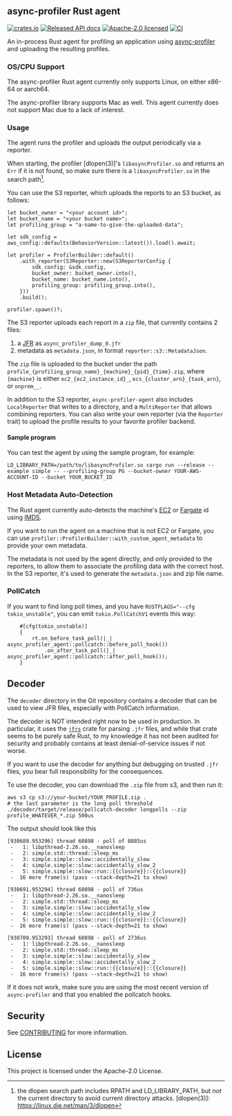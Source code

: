 ## async-profiler Rust agent

[![crates.io](https://img.shields.io/crates/v/async-profiler-agent.svg)](https://crates.io/crates/async-profiler-agent)
[![Released API docs](https://docs.rs/async-profiler-agent/badge.svg)](https://docs.rs/async-profiler-agent)
[![Apache-2.0 licensed](https://img.shields.io/badge/license-Apache_2.0-blue.svg)](./LICENSE)
[![CI](https://github.com/async-profiler/rust-agent/actions/workflows/build.yml/badge.svg)](https://github.com/async-profiler/rust-agent/actions?query=workflow%3Abuild)

An in-process Rust agent for profiling an application using [async-profiler] and uploading the resulting profiles.

[async-profiler]: https://github.com/async-profiler/async-profiler

### OS/CPU Support

The async-profiler Rust agent currently only supports Linux, on either x86-64 or aarch64.

The async-profiler library supports Mac as well. This agent currently does not support Mac due to a lack of interest.

### Usage

The agent runs the profiler and uploads the output periodically via a reporter.

When starting, the profiler [dlopen(3)]'s `libasyncProfiler.so` and returns an `Err` if it is not found, so make sure there is a `libasyncProfiler.so` in the search path[^1].

[^1]: the dlopen search path includes RPATH and LD_LIBRARY_PATH, but *not* the current directory to avoid current directory attacks.
[dlopen(3)]: https://linux.die.net/man/3/dlopen

You can use the S3 reporter, which uploads the reports to an S3 bucket, as follows:

```no_run
let bucket_owner = "<your account id>";
let bucket_name = "<your bucket name>";
let profiling_group = "a-name-to-give-the-uploaded-data";

let sdk_config = aws_config::defaults(BehaviorVersion::latest()).load().await;

let profiler = ProfilerBuilder::default()
    .with_reporter(S3Reporter::new(S3ReporterConfig {
        sdk_config: &sdk_config,
        bucket_owner: bucket_owner.into(),
        bucket_name: bucket_name.into(),
        profiling_group: profiling_group.into(),
    }))
    .build();

profiler.spawn()?;
```

The S3 reporter uploads each report in a `zip` file, that currently contains 2 files:
1. a [JFR] as `async_profiler_dump_0.jfr`
2. metadata as `metadata.json`, in format `reporter::s3::MetadataJson`.

The `zip` file is uploaded to the bucket under the path `profile_{profiling_group_name}_{machine}_{pid}_{time}.zip`,
where `{machine}` is either `ec2_{ec2_instance_id}_`, `ecs_{cluster_arn}_{task_arn}`, or `onprem__`.

In addition to the S3 reporter, `async-profiler-agent` also includes `LocalReporter` that writes to a directory, and a `MultiReporter` that allows combining reporters. You can also write your own reporter (via the `Reporter` trait) to upload the profile results to your favorite profiler backend.

[JFR]: https://docs.oracle.com/javacomponents/jmc-5-4/jfr-runtime-guide/about.htm

#### Sample program

You can test the agent by using the sample program, for example:

```
LD_LIBRARY_PATH=/path/to/libasyncProfiler.so cargo run --release --example simple -- --profiling-group PG --bucket-owner YOUR-AWS-ACCOUNT-ID --bucket YOUR_BUCKET_ID
```

### Host Metadata Auto-Detection

The Rust agent currently auto-detects the machine's [EC2] or [Fargate] id using [IMDS].

If you want to run the agent on a machine that is not EC2 or Fargate, you can use `profiler::ProfilerBuilder::with_custom_agent_metadata` to provide your own metadata.

The metadata is not used by the agent directly, and only provided to the reporters, to allow them to associate the profiling data with the correct host. In the S3 reporter, it's used to generate the `metadata.json` and zip file name.

[EC2]: https://aws.amazon.com/ec2
[Fargate]: https://aws.amazon.com/fargate
[IMDS]: https://docs.aws.amazon.com/AWSEC2/latest/UserGuide/ec2-instance-metadata.html

### PollCatch

If you want to find long poll times, and you have `RUSTFLAGS="--cfg tokio_unstable"`, you can
emit `tokio.PollCatchV1` events this way:

```
    #[cfg(tokio_unstable)]
    {
        rt.on_before_task_poll(|_| async_profiler_agent::pollcatch::before_poll_hook())
            .on_after_task_poll(|_| async_profiler_agent::pollcatch::after_poll_hook());
    }
```

## Decoder

The `decoder` directory in the Git repository contains a decoder that can be used to view JFR files, especially with PollCatch information.

The decoder is NOT intended right now to be used in production. In particular, it uses the [`jfrs`] crate for parsing `.jfr` files, and while that crate seems to be purely safe Rust, to my knowledge it has not been audited for security and probably contains at least denial-of-service issues if not worse.

If you want to use the decoder for anything but debugging on trusted `.jfr` files, you bear full responsibility for the consequences.

To use the decoder, you can download the `.zip` file from s3, and then run it:
```
aws s3 cp s3://your-bucket/YOUR_PROFILE.zip .
# the last parameter is the long poll threshold
./decoder/target/release/pollcatch-decoder longpolls --zip profile_WHATEVER_*.zip 500us
```

The output should look like this
```
[930689.953296] thread 60898 - poll of 8885us
 -   1: libpthread-2.26.so.__nanosleep
 -   2: simple.std::thread::sleep_ms
 -   3: simple.simple::slow::accidentally_slow
 -   4: simple.simple::slow::accidentally_slow_2
 -   5: simple.simple::slow::run::{{closure}}::{{closure}}
 -  16 more frame(s) (pass --stack-depth=21 to show)

[930691.953294] thread 60898 - poll of 736us
 -   1: libpthread-2.26.so.__nanosleep
 -   2: simple.std::thread::sleep_ms
 -   3: simple.simple::slow::accidentally_slow
 -   4: simple.simple::slow::accidentally_slow_2
 -   5: simple.simple::slow::run::{{closure}}::{{closure}}
 -  16 more frame(s) (pass --stack-depth=21 to show)

[930709.953293] thread 60898 - poll of 2736us
 -   1: libpthread-2.26.so.__nanosleep
 -   2: simple.std::thread::sleep_ms
 -   3: simple.simple::slow::accidentally_slow
 -   4: simple.simple::slow::accidentally_slow_2
 -   5: simple.simple::slow::run::{{closure}}::{{closure}}
 -  16 more frame(s) (pass --stack-depth=21 to show)
```

If it does not work, make sure you are using the most recent version of `async-profiler` and that you enabled the pollcatch hooks.

[`jfrs`]: https://docs.rs/jfrs

## Security

See [CONTRIBUTING](CONTRIBUTING.md#security-issue-notifications) for more information.

## License

This project is licensed under the Apache-2.0 License.
